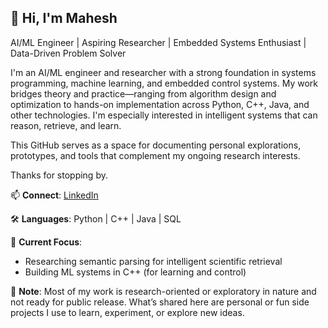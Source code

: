 ## 👋 Hi, I'm Mahesh
AI/ML Engineer | Aspiring Researcher | Embedded Systems Enthusiast | Data-Driven Problem Solver

I'm an AI/ML engineer and researcher with a strong foundation in systems programming, machine learning, and embedded control systems. My work bridges theory and practice—ranging from algorithm design and optimization to hands-on implementation across Python, C++, Java, and other technologies. I'm especially interested in intelligent systems that can reason, retrieve, and learn.

This GitHub serves as a space for documenting personal explorations, prototypes, and tools that complement my ongoing research interests.

Thanks for stopping by.

📫 **Connect**: [LinkedIn](https://www.linkedin.com/in/maheshkh/)

🛠️ **Languages**:
Python | C++ | Java | SQL  

🧪 **Current Focus**:
- Researching semantic parsing for intelligent scientific retrieval
- Building ML systems in C++ (for learning and control)

📘 **Note**:
Most of my work is research-oriented or exploratory in nature and not ready for public release. What’s shared here are personal or fun side projects I use to learn, experiment, or explore new ideas.


